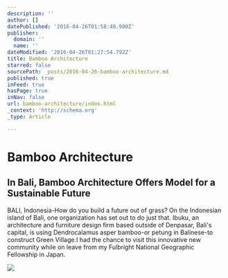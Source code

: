 ```yaml
---
description: ''
author: []
datePublished: '2016-04-26T01:58:40.980Z'
publisher:
  domain: ''
  name: ''
dateModified: '2016-04-26T01:27:54.792Z'
title: Bamboo Architecture
starred: false
sourcePath: _posts/2016-04-26-bamboo-architecture.md
published: true
inFeed: true
hasPage: true
inNav: false
url: bamboo-architecture/index.html
_context: 'http://schema.org'
_type: Article

---
```

# Bamboo Architecture

<article style=""><h1>In Bali, Bamboo Architecture Offers Model for a Sustainable Future</h1><p>BALI, Indonesia-How do you build a future out of grass? On the Indonesian island of Bali, one organization has set out to do just that. Ibuku, an architecture and furniture design firm based outside of Denpasar, Bali's capital, is using Dendrocalamus asper bamboo-or petung in Balinese-to construct Green Village.I had the chance to visit this innovative new community while on leave from my Fulbright National Geographic Fellowship in Japan.</p><img src="http://voices.nationalgeographic.com/files/2016/02/Ibuku3.jpg" /></article>